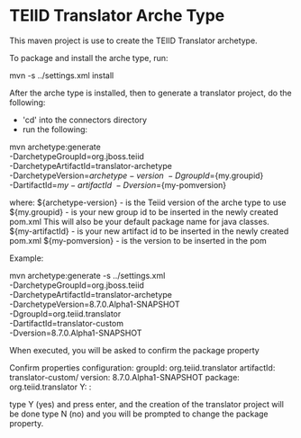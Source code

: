 TEIID Translator Arche Type
================

This maven project is use to create the TEIID Translator archetype.

To package and install the arche type, run:

mvn -s ../settings.xml install 


After the arche type is installed, then to generate a translator project, do the following:

-  'cd' into the connectors directory
-  run the following:

mvn archetype:generate                                  \
  -DarchetypeGroupId=org.jboss.teiid                \
  -DarchetypeArtifactId=translator-archetype          \
  -DarchetypeVersion=${archetype-version}               \
  -DgroupId=${my.groupid}                               \
  -DartifactId=${my-artifactId}			\
  -Dversion=${my-pomversion}

where:
	${archetype-version} - is the Teiid version of the arche type to use
	${my.groupid} - is your new group id to be inserted in the newly created pom.xml
		This will also be your default package name for java classes.
	${my-artifactId} - is your new artifact id to be inserted in the newly created pom.xml
        ${my-pomversion} -  is the version to be inserted in the pom

Example:

mvn archetype:generate  -s ../settings.xml                                 \
  -DarchetypeGroupId=org.jboss.teiid               \
  -DarchetypeArtifactId=translator-archetype          \
  -DarchetypeVersion=8.7.0.Alpha1-SNAPSHOT   	\
  -DgroupId=org.teiid.translator   	\
  -DartifactId=translator-custom	\
  -Dversion=8.7.0.Alpha1-SNAPSHOT



When executed, you will be asked to confirm the package property

Confirm properties configuration:
groupId: org.teiid.translator
artifactId: translator-custom/
version: 8.7.0.Alpha1-SNAPSHOT
package: org.teiid.translator
 Y: : 

type Y (yes) and press enter, and the creation of the translator project will be done
type N (no) and you will be prompted to change the package property. 
